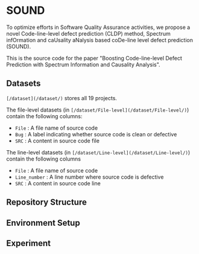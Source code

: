 # SOUND
To optimize efforts in Software Quality
 Assurance activities, we propose a novel Code-line-level defect prediction (CLDP) method,
 Spectrum infOrmation and caUsality aNalysis based coDe-line
level defect prediction (SOUND).

This is the source code for the paper "Boosting Code-line-level Defect Prediction with
 Spectrum Information and Causality Analysis".

## Datasets
`[/dataset](/dataset/)` stores all 19 projects.

The file-level datasets (in `[/dataset/File-level](/dataset/File-level/)`) contain the following columns:
- `File` : A file name of source code
- `Bug` : A label indicating whether source code is clean or defective
- `SRC` : A content in source code file

The line-level datasets (in `[/dataset/Line-level](/dataset/Line-level/)`) contain the following columns

- `File` : A file name of source code
- `Line_number` : A line number where source code is defective
- `SRC` :  A content in source code line


## Repository Structure

## Environment Setup

## Experiment
